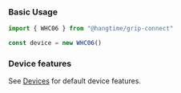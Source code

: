 ### Basic Usage

```ts
import { WHC06 } from "@hangtime/grip-connect"

const device = new WHC06()
```

### Device features

See [Devices](/devices) for default device features.
